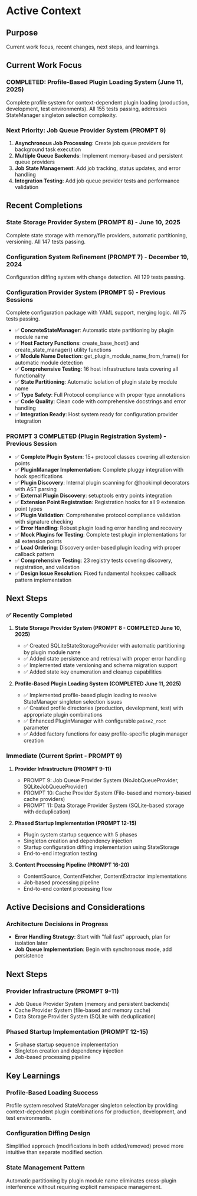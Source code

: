 # Active Context

## Purpose
Current work focus, recent changes, next steps, and learnings.

## Current Work Focus

### COMPLETED: Profile-Based Plugin Loading System (June 11, 2025)
Complete profile system for context-dependent plugin loading (production, development, test environments). All 155 tests passing, addresses StateManager singleton selection complexity.

### Next Priority: Job Queue Provider System (PROMPT 9)
1. **Asynchronous Job Processing**: Create job queue providers for background task execution
2. **Multiple Queue Backends**: Implement memory-based and persistent queue providers
3. **Job State Management**: Add job tracking, status updates, and error handling
4. **Integration Testing**: Add job queue provider tests and performance validation

## Recent Completions

### State Storage Provider System (PROMPT 8) - June 10, 2025
Complete state storage with memory/file providers, automatic partitioning, versioning. All 147 tests passing.

### Configuration System Refinement (PROMPT 7) - December 19, 2024
Configuration diffing system with change detection. All 129 tests passing.

### Configuration Provider System (PROMPT 5) - Previous Sessions
Complete configuration package with YAML support, merging logic. All 75 tests passing.
- ✅ **ConcreteStateManager**: Automatic state partitioning by plugin module name
- ✅ **Host Factory Functions**: create_base_host() and create_state_manager() utility functions
- ✅ **Module Name Detection**: get_plugin_module_name_from_frame() for automatic module detection
- ✅ **Comprehensive Testing**: 16 host infrastructure tests covering all functionality
- ✅ **State Partitioning**: Automatic isolation of plugin state by module name
- ✅ **Type Safety**: Full Protocol compliance with proper type annotations
- ✅ **Code Quality**: Clean code with comprehensive docstrings and error handling
- ✅ **Integration Ready**: Host system ready for configuration provider integration

### PROMPT 3 COMPLETED (Plugin Registration System) - Previous Session
- ✅ **Complete Plugin System**: 15+ protocol classes covering all extension points
- ✅ **PluginManager Implementation**: Complete pluggy integration with hook specifications
- ✅ **Plugin Discovery**: Internal plugin scanning for @hookimpl decorators with AST parsing
- ✅ **External Plugin Discovery**: setuptools entry points integration
- ✅ **Extension Point Registration**: Registration hooks for all 9 extension point types
- ✅ **Plugin Validation**: Comprehensive protocol compliance validation with signature checking
- ✅ **Error Handling**: Robust plugin loading error handling and recovery
- ✅ **Mock Plugins for Testing**: Complete test plugin implementations for all extension points
- ✅ **Load Ordering**: Discovery order-based plugin loading with proper callback pattern
- ✅ **Comprehensive Testing**: 23 registry tests covering discovery, registration, and validation
- ✅ **Design Issue Resolution**: Fixed fundamental hookspec callback pattern implementation

## Next Steps

### ✅ Recently Completed
1. **State Storage Provider System (PROMPT 8 - COMPLETED June 10, 2025)**
   - ✅ Created SQLiteStateStorageProvider with automatic partitioning by plugin module name
   - ✅ Added state persistence and retrieval with proper error handling
   - ✅ Implemented state versioning and schema migration support
   - ✅ Added state key enumeration and cleanup capabilities

2. **Profile-Based Plugin Loading System (COMPLETED June 11, 2025)**
   - ✅ Implemented profile-based plugin loading to resolve StateManager singleton selection issues
   - ✅ Created profile directories (production, development, test) with appropriate plugin combinations
   - ✅ Enhanced PluginManager with configurable `paise2_root` parameter
   - ✅ Added factory functions for easy profile-specific plugin manager creation

### Immediate (Current Sprint - PROMPT 9)
1. **Provider Infrastructure (PROMPT 9-11)**
   - PROMPT 9: Job Queue Provider System (NoJobQueueProvider, SQLiteJobQueueProvider)
   - PROMPT 10: Cache Provider System (File-based and memory-based cache providers)
   - PROMPT 11: Data Storage Provider System (SQLite-based storage with deduplication)

2. **Phased Startup Implementation (PROMPT 12-15)**
   - Plugin system startup sequence with 5 phases
   - Singleton creation and dependency injection
   - Startup configuration diffing implementation using StateStorage
   - End-to-end integration testing

3. **Content Processing Pipeline (PROMPT 16-20)**
   - ContentSource, ContentFetcher, ContentExtractor implementations
   - Job-based processing pipeline
   - End-to-end content processing flow

## Active Decisions and Considerations

### Architecture Decisions in Progress
- **Error Handling Strategy**: Start with "fail fast" approach, plan for isolation later
- **Job Queue Implementation**: Begin with synchronous mode, add persistence
## Next Steps

### Provider Infrastructure (PROMPT 9-11)
- Job Queue Provider System (memory and persistent backends)
- Cache Provider System (file-based and memory cache)
- Data Storage Provider System (SQLite with deduplication)

### Phased Startup Implementation (PROMPT 12-15)
- 5-phase startup sequence implementation
- Singleton creation and dependency injection
- Job-based processing pipeline

## Key Learnings

### Profile-Based Loading Success
Profile system resolved StateManager singleton selection by providing context-dependent plugin combinations for production, development, and test environments.

### Configuration Diffing Design
Simplified approach (modifications in both added/removed) proved more intuitive than separate modified section.

### State Management Pattern
Automatic partitioning by plugin module name eliminates cross-plugin interference without requiring explicit namespace management.
